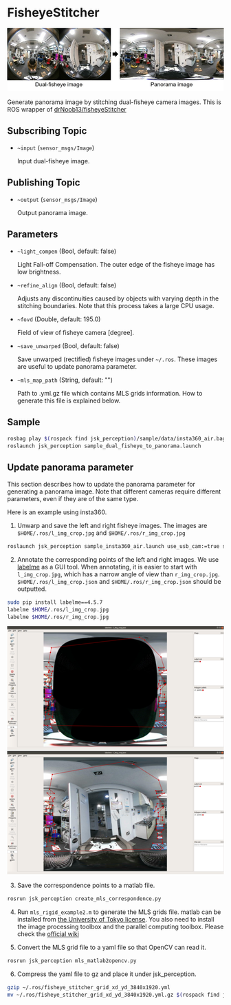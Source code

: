 # FisheyeStitcher
![](images/fisheye_stitcher.jpg)

Generate panorama image by stitching dual-fisheye camera images.
This is ROS wrapper of [drNoob13/fisheyeStitcher](https://github.com/drNoob13/fisheyeStitcher)

## Subscribing Topic
* `~input` (`sensor_msgs/Image`)

  Input dual-fisheye image.

## Publishing Topic
* `~output` (`sensor_msgs/Image`)

  Output panorama image.

## Parameters
* `~light_compen` (Bool, default: false)

  Light Fall-off Compensation. The outer edge of the fisheye image has low brightness.

* `~refine_align` (Bool, default: false)

  Adjusts any discontinuities caused by objects with varying depth in the stitching boundaries. Note that this process takes a large CPU usage.

* `~fovd` (Double, default: 195.0)

  Field of view of fisheye camera [degree].

* `~save_unwarped` (Bool, default: false)

  Save unwarped (rectified) fisheye images under `~/.ros`. These images are useful to update panorama parameter.

* `~mls_map_path` (String, default: "")

  Path to .yml.gz file which contains MLS grids information. How to generate this file is explained below.

## Sample

```bash
rosbag play $(rospack find jsk_perception)/sample/data/insta360_air.bag --loop --clock
roslaunch jsk_perception sample_dual_fisheye_to_panorama.launch
```

## Update panorama parameter
This section describes how to update the panorama parameter for generating a panorama image. Note that different cameras require different parameters, even if they are of the same type.

Here is an example using insta360.

1. Unwarp and save the left and right fisheye images. The images are `$HOME/.ros/l_img_crop.jpg` and `$HOME/.ros/r_img_crop.jpg`
```bash
roslaunch jsk_perception sample_insta360_air.launch use_usb_cam:=true save_unwarp:=true
```

2. Annotate the corresponding points of the left and right images. We use [labelme](https://github.com/wkentaro/labelme) as a GUI tool. When annotating, it is easier to start with `l_img_crop.jpg`, which has a narrow angle of view than `r_img_crop.jpg`. `$HOME/.ros/l_img_crop.json` and `$HOME/.ros/r_img_crop.json` should be outputted.
```bash
sudo pip install labelme==4.5.7
labelme $HOME/.ros/l_img_crop.jpg
labelme $HOME/.ros/r_img_crop.jpg
```

  ![Left image with annotation](./images/left_annotation.png)
  ![Right image with annotation](./images/right_annotation.png)


3. Save the correspondence points to a matlab file.
```bash
rosrun jsk_perception create_mls_correspondence.py
```

4. Run `mls_rigid_example2.m` to generate the MLS grids file. matlab can be installed from [the University of Tokyo license](https://jp.mathworks.com/academia/tah-portal/university-of-tokyo-40790257.html). You also need to install the image processing toolbox and the parallel computing toolbox.
Please check the [official wiki](https://github.com/drNoob13/fisheyeStitcher/wiki/How-to-create-the-MLS-%5BX,Y%5D-grids)

5. Convert the MLS grid file to a yaml file so that OpenCV can read it.
```bash
rosrun jsk_perception mls_matlab2opencv.py
```

6. Compress the yaml file to gz and place it under jsk_perception.
```bash
gzip ~/.ros/fisheye_stitcher_grid_xd_yd_3840x1920.yml
mv ~/.ros/fisheye_stitcher_grid_xd_yd_3840x1920.yml.gz $(rospack find jsk_perception)/config/fisheye_stitcher_grid_xd_yd_3840x1920.yml.gz
```
